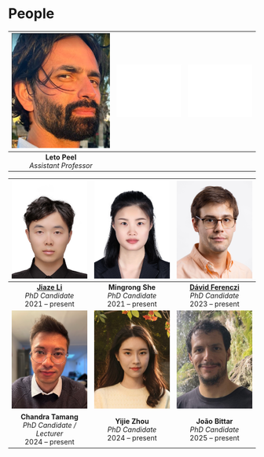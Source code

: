 # People


| ![Leto](img/leto_300.png) | ![white box](img/white_box.png) | ![white box](img/white_box.png) |
| :--: | :--- | :--: |
| **Leto Peel** <br />*Assistant Professor* |  |  |


|                                       ![jiaze](img/jiaze.png)                                        |               ![mingrong](img/mingrong.png)                |                              ![david](img/david2024.png)                               |
| :--------------------------------------------------------------------------------------------------: | :--------------------------------------------------------: | :------------------------------------------------------------------------------------: |
| [**Jiaze Li**](http://eggplantisme.eu.pythonanywhere.com/) <br />*PhD Candidate*<br />2021 – present | **Mingrong She** <br />*PhD Candidate*<br />2021 – present | [**Dávid Ferenczi**](https://dferenczi.com/) <br />*PhD Candidate*<br />2023 – present |
|                                     ![chandra](img/chandra.png)                                      |                ![yijie](img/yijie_zhou.png)                |                              ![yijie](img/joao_photo.png)                              |
|                **Chandra Tamang**<br />*PhD Candidate / Lecturer*<br />2024 – present                |  **Yijie Zhou** <br />*PhD Candidate*<br />2024 – present  |               **João Bittar** <br />*PhD Candidate*<br />2025 – present                |




